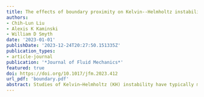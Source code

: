 ```yaml
---
title: The effects of boundary proximity on Kelvin--Helmholtz instability and turbulence
authors:
- Chih-Lun Liu
- Alexis K Kaminski
- William D Smyth
date: '2023-01-01'
publishDate: '2023-12-24T20:27:50.151335Z'
publication_types:
- article-journal
publication: '*Journal of Fluid Mechanics*'
featured: true
doi: https://doi.org/10.1017/jfm.2023.412
url_pdf: 'boundary.pdf'
abstract: Studies of Kelvin–Helmholtz (KH) instability have typically modelled the initial flow as an isolated shear layer. In geophysical cases, however, the instability often occurs near boundaries and may therefore be influenced by boundary proximity effects. Ensembles of direct numerical simulations are conducted to understand the effect of boundary proximity on the evolution of the instability and the resulting turbulence. Ensemble averages are used to reduce sensitivity to small variations in initial conditions. Both the transition to turbulence and the resulting turbulent mixing are modified when the shear layer is near a boundary:: the time scales for the onset of instability and turbulence are longer, and the height of the KH billow is reduced. Subharmonic instability is suppressed by the boundary because phase lock is prevented due to the diverging phase speeds of the KH and subharmonic modes. In addition, the disruptive influence of three-dimensional secondary instabilities on pairing is more profound as the two events coincide more closely. When the shear layer is far from the boundary, the shear-aligned convective instability is dominant; however, secondary central-core instability takes over when the shear layer is close to the boundary, providing an alternate route for the transition to turbulence. Both the efficiency of the resulting mixing and the turbulent diffusivity are dramatically reduced by boundary proximity effects.
---
```

